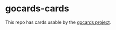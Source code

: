 # gocards-cards

This repo has cards usable by the [gocards project](https://github.com/greglange/gocards).
